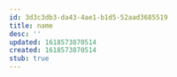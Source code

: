 ```yaml
---
id: 3d3c3db3-da43-4ae1-b1d5-52aad3685519
title: name
desc: ''
updated: 1618573870514
created: 1618573870514
stub: true
---
```


